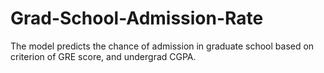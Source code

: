 # Grad-School-Admission-Rate
The model predicts the chance of admission in graduate school based on criterion of GRE score, and undergrad CGPA.

